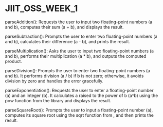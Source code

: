 # JIIT_OSS_WEEK_1

parseAddition(): Requests the user to input two floating-point numbers (a and b), computes their sum (a + b), and displays the result.

parseSubtraction(): Prompts the user to enter two floating-point numbers (a and b), calculates their difference (a - b), and prints the result.

parseMultiplication(): Asks the user to input two floating-point numbers (a and b), performs their multiplication (a * b), and outputs the computed product.

parseDivision(): Prompts the user to enter two floating-point numbers (a and b). It performs division (a / b) if b is not zero; otherwise, it avoids division by zero and handles the error gracefully.

parseExponentiation(): Requests the user to enter a floating-point number (a) and an integer (b). It calculates a raised to the power of b (a^b) using the pow function from the <cmath> library and displays the result.

parseSquareRoot(): Prompts the user to input a floating-point number (a), computes its square root using the sqrt function from <cmath>, and then prints the result.
